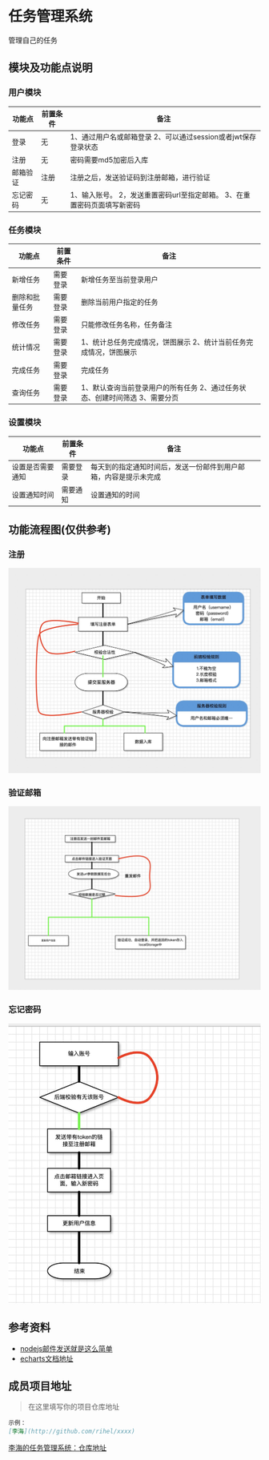 

# 任务管理系统

管理自己的任务


## 模块及功能点说明

### 用户模块
 
| 功能点   | 前置条件 | 备注                                                                               |
|----------|----------|------------------------------------------------------------------------------------|
| 登录     | 无       | 1、通过用户名或邮箱登录      2、可以通过session或者jwt保存登录状态                 |
| 注册     | 无       | 密码需要md5加密后入库                                                              |
| 邮箱验证 | 注册     | 注册之后，发送验证码到注册邮箱，进行验证                                           |
| 忘记密码 | 无       | 1、输入账号。      2，发送重置密码url至指定邮箱。      3、在重置密码页面填写新密码 |

### 任务模块

| 功能点         | 前置条件 | 备注                                                                                  |
|----------------|----------|---------------------------------------------------------------------------------------|
| 新增任务       | 需要登录 | 新增任务至当前登录用户                                                                |
| 删除和批量任务 | 需要登录 | 删除当前用户指定的任务                                                                |
| 修改任务       | 需要登录 | 只能修改任务名称，任务备注                                                            |
| 统计情况       | 需要登录 | 1、统计总任务完成情况，饼图展示      2、统计当前任务完成情况，饼图展示                |
| 完成任务       | 需要登录 | 完成任务                                                                              |
| 查询任务       | 需要登录 | 1、默认查询当前登录用户的所有任务      2、通过任务状态、创建时间筛选      3、需要分页 |

### 设置模块
| 功能点           | 前置条件 | 备注                                                             |
|------------------|----------|------------------------------------------------------------------|
| 设置是否需要通知 | 需要登录 | 每天到的指定通知时间后，发送一份邮件到用户邮箱，内容是提示未完成 |
| 设置通知时间     | 需要通知 | 设置通知的时间                                                   |

## 功能流程图(仅供参考)
### 注册
![注册流程](./register_process.jpg)
### 验证邮箱
![验证邮箱](./verify_email.jpg)
### 忘记密码
![忘记密码](./forget_password.jpg)


## 参考资料
* [nodejs邮件发送就是这么简单](https://blog.csdn.net/bjzhaoxiao/article/details/80903354)
* [echarts文档地址](https://echarts.baidu.com/tutorial.html#5%20%E5%88%86%E9%92%9F%E4%B8%8A%E6%89%8B%20ECharts)


## 成员项目地址
> 在这里填写你的项目仓库地址
```markdown
示例：
[李海](http://github.com/rihel/xxxx)
```
[李海的任务管理系统：仓库地址](https://github.com/Rihel/todo-list)